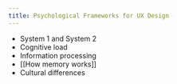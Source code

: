 ```yaml
---
title: Psychological Frameworks for UX Design
---
```

- System 1 and System 2
- Cognitive load
- Information processing
- [[How memory works]]
- Cultural differences